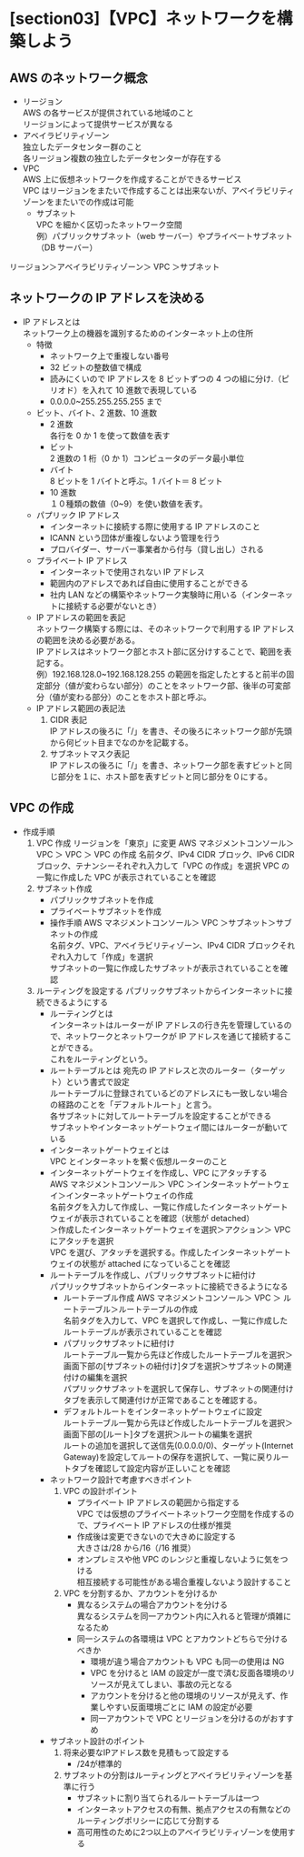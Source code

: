 # [section03]【VPC】ネットワークを構築しよう

## AWS のネットワーク概念

- リージョン  
  AWS の各サービスが提供されている地域のこと  
  リージョンによって提供サービスが異なる
- アベイラビリティゾーン  
  独立したデータセンター群のこと  
  各リージョン複数の独立したデータセンターが存在する
- VPC  
  AWS 上に仮想ネットワークを作成することができるサービス  
  VPC はリージョンをまたいで作成することは出来ないが、アベイラビリティゾーンをまたいでの作成は可能
  - サブネット  
    VPC を細かく区切ったネットワーク空間  
    例）パブリックサブネット（web サーバー）やプライベートサブネット（DB サーバー）

リージョン＞アベイラビリティゾーン＞ VPC ＞サブネット

## ネットワークの IP アドレスを決める

- IP アドレスとは  
   ネットワーク上の機器を識別するためのインターネット上の住所
  - 特徴
    - ネットワーク上で重複しない番号
    - 32 ビットの整数値で構成
    - 読みにくいので IP アドレスを 8 ビットずつの 4 つの組に分け.（ピリオド）を入れて 10 進数で表現している
    - 0.0.0.0~255.255.255.255 まで
  - ビット、バイト、2 進数、10 進数
    - 2 進数  
       各行を 0 か 1 を使って数値を表す
    - ビット  
       2 進数の 1 桁（0 か 1）コンピュータのデータ最小単位
    - バイト  
       8 ビットを 1 バイトと呼ぶ。1 バイト＝ 8 ビット
    - 10 進数  
       １０種類の数値（0~9）を使い数値を表す。
  - パプリック IP アドレス
    - インターネットに接続する際に使用する IP アドレスのこと
    - ICANN という団体が重複しないよう管理を行う
    - プロバイダー、サーバー事業者から付与（貸し出し）される
  - プライベート IP アドレス
    - インターネットで使用されない IP アドレス
    - 範囲内のアドレスであれば自由に使用することができる
    - 社内 LAN などの構築やネットワーク実験時に用いる（インターネットに接続する必要がないとき）
  - IP アドレスの範囲を表記  
     ネットワーク構築する際には、そのネットワークで利用する IP アドレスの範囲を決める必要がある。  
     IP アドレスはネットワーク部とホスト部に区分けすることで、範囲を表記する。  
     例）192.168.128.0~192.168.128.255 の範囲を指定したとすると前半の固定部分（値が変わらない部分）のことをネットワーク部、後半の可変部分（値が変わる部分）のことをホスト部と呼ぶ。
  - IP アドレス範囲の表記法
    1. CIDR 表記  
       IP アドレスの後ろに「/」を書き、その後ろにネットワーク部が先頭から何ビット目までなのかを記載する。
    2. サブネットマスク表記  
       IP アドレスの後ろに「/」を書き、ネットワーク部を表すビットと同じ部分を１に、ホスト部を表すビットと同じ部分を０にする。

## VPC の作成

- 作成手順
  1. VPC 作成
     リージョンを「東京」に変更
     AWS マネジメントコンソール＞ VPC ＞ VPC ＞ VPC の作成
     名前タグ、IPv4 CIDR ブロック、IPv6 CIDR ブロック、テナンシーそれぞれ入力して「VPC の作成」を選択
     VPC の一覧に作成した VPC が表示されていることを確認
  2. サブネット作成
     - パブリックサブネットを作成
     - プライベートサブネットを作成
     - 操作手順
       AWS マネジメントコンソール＞ VPC ＞サブネット＞サブネットの作成  
       名前タグ、VPC、アベイラビリティゾーン、IPv4 CIDR ブロックそれぞれ入力して「作成」を選択  
       サブネットの一覧に作成したサブネットが表示されていることを確認
  3. ルーティングを設定する
     パブリックサブネットからインターネットに接続できるようにする
     - ルーティングとは  
       インターネットはルーターが IP アドレスの行き先を管理しているので、ネットワークとネットワークが IP アドレスを通じて接続することができる。  
       これをルーティングという。
     - ルートテーブルとは
       宛先の IP アドレスと次のルーター（ターゲット）という書式で設定  
       ルートテーブルに登録されているどのアドレスにも一致しない場合の経路のことを「デフォルトルート」と言う。  
        各サブネットに対してルートテーブルを設定することができる  
        サブネットやインターネットゲートウェイ間にはルーターが動いている
     - インターネットゲートウェイとは  
        VPC とインターネットを繋ぐ仮想ルーターのこと
     - インターネットゲートウェイを作成し、VPC にアタッチする       
       AWS マネジメントコンソール＞ VPC ＞インターネットゲートウェイ＞インターネットゲートウェイの作成  
       名前タグを入力して作成し、一覧に作成したインターネットゲートウェイが表示されていることを確認（状態が detached）  
       ＞作成したインターネットゲートウェイを選択＞アクション＞ VPC にアタッチを選択  
       VPC を選び、アタッチを選択する。作成したインターネットゲートウェイの状態が attached になっていることを確認
     - ルートテーブルを作成し、パブリックサブネットに紐付け  
        パプリックサブネットからインターネットに接続できるようになる
       - ルートテーブル作成
         AWS マネジメントコンソール＞ VPC ＞ ルートテーブル＞ルートテーブルの作成  
         名前タグを入力して、VPC を選択して作成し、一覧に作成したルートテーブルが表示されていることを確認
       - パプリックサブネットに紐付け  
         ルートテーブル一覧から先ほど作成したルートテーブルを選択＞画面下部の[サブネットの紐付け]タブを選択＞サブネットの関連付けの編集を選択  
         パプリックサブネットを選択して保存し、サブネットの関連付けタブを表示して関連付けが正常であることを確認する。
       - デフォルトルートをインターネットゲートウェイに設定  
         ルートテーブル一覧から先ほど作成したルートテーブルを選択＞画面下部の[ルート]タブを選択＞ルートの編集を選択  
         ルートの追加を選択して送信先(0.0.0.0/0)、ターゲット(Internet Gateway)を設定してルートの保存を選択して、一覧に戻りルートタブを確認して設定内容が正しいことを確認
     - ネットワーク設計で考慮すべきポイント
       1. VPC の設計ポイント
          - プライベート IP アドレスの範囲から指定する  
             VPC では仮想のプライベートネットワーク空間を作成するので、プライベート IP アドレスの仕様が推奨
          - 作成後は変更できないので大きめに設定する  
             大きさは/28 から/16（/16 推奨）
          - オンプレミスや他 VPC のレンジと重複しないように気をつける  
             相互接続する可能性がある場合重複しないよう設計すること
       2. VPC を分割するか、アカウントを分けるか
          - 異なるシステムの場合アカウントを分ける  
             異なるシステムを同一アカウント内に入れると管理が煩雑になるため
          - 同一システムの各環境は VPC とアカウントどちらで分けるべきか
            - 環境が違う場合アカウントも VPC も同一の使用は NG
            - VPC を分けると IAM の設定が一度で済む反面各環境のリソースが見えてしまい、事故の元となる
            - アカウントを分けると他の環境のリソースが見えず、作業しやすい反面環境ごとに IAM の設定が必要
            - 同一アカウントで VPC とリージョンを分けるのがおすすめ
     - サブネット設計のポイント     
        1. 将来必要なIPアドレス数を見積もって設定する       
            - /24が標準的       
        2. サブネットの分割はルーティングとアベイラビリティゾーンを基準に行う       
            - サブネットに割り当てられるルートテーブルは一つ        
            - インターネットアクセスの有無、拠点アクセスの有無などのルーティングポリシーに応じて分割する        
            - 高可用性のために2つ以上のアベイラビリティゾーンを使用する     
        